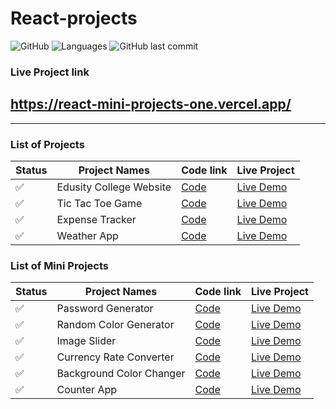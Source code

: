 # React-projects

![GitHub](https://img.shields.io/github/license/mohitkhedkar/react-projects?style=for-the-badge)
![Languages](https://img.shields.io/github/languages/count/mohitkhedkar/react-projects?style=for-the-badge)
![GitHub last commit](https://img.shields.io/github/last-commit/mohitkhedkar/react-projects?style=for-the-badge)

### Live Project link

## https://react-mini-projects-one.vercel.app/

---

### List of Projects

| Status             | Project Names           | Code link                          | Live Project                                          |
| ------------------ | ----------------------- | ---------------------------------- | ----------------------------------------------------- |
| :white_check_mark: | Edusity College Website | [Code](./projects/collegeWebsite/) | [Live Demo](https://edusity-mk.netlify.app/)          |
| :white_check_mark: | Tic Tac Toe Game        | [Code](./projects/TicTacToe-Game/) | [Live Demo](https://tictactoe-react-mk.netlify.app/)  |
| :white_check_mark: | Expense Tracker         | [Code](./projects/expenseTracker/) | [Live Demo](https://expensetracker-mk.netlify.app/)   |
| :white_check_mark: | Weather App             | [Code](./projects/weatherApp/)     | [Live Demo](https://weatherapp-react-mk.netlify.app/) |

### List of Mini Projects

| Status             | Project Names            | Code link                                       | Live Project                                                 |
| ------------------ | ------------------------ | ----------------------------------------------- | ------------------------------------------------------------ |
| :white_check_mark: | Password Generator       | [Code](./mini-projects/03passwordGenerator/)    | [Live Demo](https://passwordgenerator-react-mk.netlify.app/) |
| :white_check_mark: | Random Color Generator   | [Code](./mini-projects/06randomColorGenerator/) | [Live Demo](https://colorgenerator-react-mk.netlify.app/)    |
| :white_check_mark: | Image Slider             | [Code](./mini-projects/05ImageSlider/)          | [Live Demo]()                                                |
| :white_check_mark: | Currency Rate Converter  | [Code](./mini-projects/04currencyRate/)         | [Live Demo]()                                                |
| :white_check_mark: | Background Color Changer | [Code](./mini-projects/02backgroundChanger/)    | [Live Demo]()                                                |
| :white_check_mark: | Counter App              | [Code](./mini-projects/01counterApp/)           | [Live Demo]()                                                |
